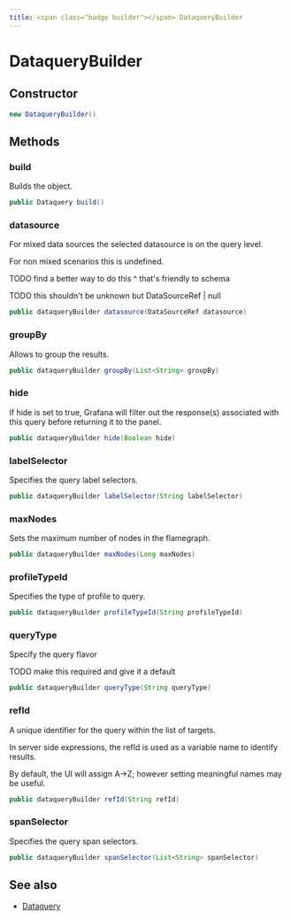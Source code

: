 ```yaml
---
title: <span class="badge builder"></span> DataqueryBuilder
---
```

# <span class="badge builder"></span> DataqueryBuilder

## Constructor

```java
new DataqueryBuilder()
```
## Methods

### <span class="badge object-method"></span> build

Builds the object.

```java
public Dataquery build()
```

### <span class="badge object-method"></span> datasource

For mixed data sources the selected datasource is on the query level.

For non mixed scenarios this is undefined.

TODO find a better way to do this ^ that's friendly to schema

TODO this shouldn't be unknown but DataSourceRef | null

```java
public dataqueryBuilder datasource(DataSourceRef datasource)
```

### <span class="badge object-method"></span> groupBy

Allows to group the results.

```java
public dataqueryBuilder groupBy(List<String> groupBy)
```

### <span class="badge object-method"></span> hide

If hide is set to true, Grafana will filter out the response(s) associated with this query before returning it to the panel.

```java
public dataqueryBuilder hide(Boolean hide)
```

### <span class="badge object-method"></span> labelSelector

Specifies the query label selectors.

```java
public dataqueryBuilder labelSelector(String labelSelector)
```

### <span class="badge object-method"></span> maxNodes

Sets the maximum number of nodes in the flamegraph.

```java
public dataqueryBuilder maxNodes(Long maxNodes)
```

### <span class="badge object-method"></span> profileTypeId

Specifies the type of profile to query.

```java
public dataqueryBuilder profileTypeId(String profileTypeId)
```

### <span class="badge object-method"></span> queryType

Specify the query flavor

TODO make this required and give it a default

```java
public dataqueryBuilder queryType(String queryType)
```

### <span class="badge object-method"></span> refId

A unique identifier for the query within the list of targets.

In server side expressions, the refId is used as a variable name to identify results.

By default, the UI will assign A->Z; however setting meaningful names may be useful.

```java
public dataqueryBuilder refId(String refId)
```

### <span class="badge object-method"></span> spanSelector

Specifies the query span selectors.

```java
public dataqueryBuilder spanSelector(List<String> spanSelector)
```

## See also

 * <span class="badge object-type-class"></span> [Dataquery](./object-Dataquery.md)
